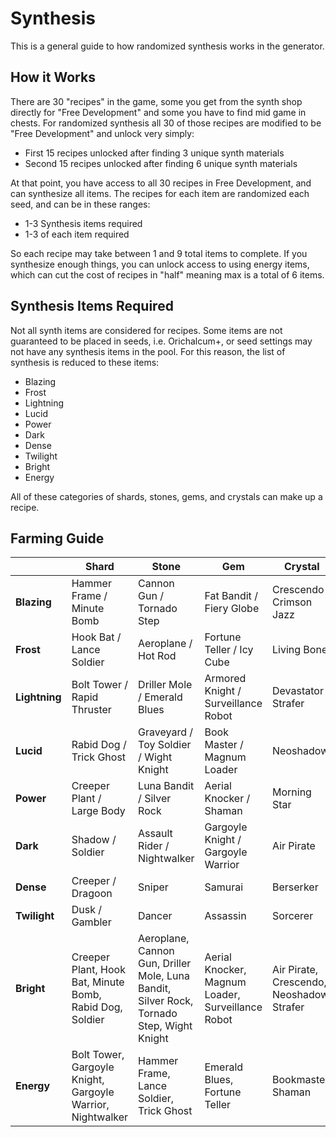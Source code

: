 # Synthesis

This is a general guide to how randomized synthesis works in the generator. 

## How it Works

There are 30 "recipes" in the game, some you get from the synth shop directly for "Free Development" and some you have to find mid game in chests. For randomized synthesis all 30 of those recipes are modified to be "Free Development" and unlock very simply:
- First 15 recipes unlocked after finding 3 unique synth materials
- Second 15 recipes unlocked after finding 6 unique synth materials

At that point, you have access to all 30 recipes in Free Development, and can synthesize all items. The recipes for each item are randomized each seed, and can be in these ranges:
- 1-3 Synthesis items required
- 1-3 of each item required

So each recipe may take between 1 and 9 total items to complete. If you synthesize enough things, you can unlock access to using energy items, which can cut the cost of recipes in "half" meaning max is a total of 6 items. 

## Synthesis Items Required

Not all synth items are considered for recipes. Some items are not guaranteed to be placed in seeds, i.e. Orichalcum+, or seed settings may not have any synthesis items in the pool. For this reason, the list of synthesis is reduced to these items:
- Blazing 
- Frost
- Lightning
- Lucid
- Power
- Dark
- Dense
- Twilight
- Bright
- Energy

All of these categories of shards, stones, gems, and crystals can make up a recipe. 

## Farming Guide

|               | **Shard**                                                  | **Stone**                                                                                 | **Gem**                                           | **Crystal**                               |
|---------------|------------------------------------------------------------|-------------------------------------------------------------------------------------------|---------------------------------------------------|-------------------------------------------|
| **Blazing**   | Hammer Frame / Minute Bomb                                 | Cannon Gun / Tornado Step                                                                 | Fat Bandit / Fiery Globe                          | Crescendo / Crimson Jazz                  |
| **Frost**     | Hook Bat / Lance Soldier                                   | Aeroplane / Hot Rod                                                                       | Fortune Teller / Icy Cube                         | Living Bone                               |
| **Lightning** | Bolt Tower / Rapid Thruster                                | Driller Mole / Emerald Blues                                                              | Armored Knight / Surveillance Robot               | Devastator / Strafer                      |
| **Lucid**     | Rabid Dog / Trick Ghost                                    | Graveyard / Toy Soldier / Wight Knight                                                    | Book Master / Magnum Loader                       | Neoshadow                                 |
| **Power**     | Creeper Plant / Large Body                                 | Luna Bandit / Silver Rock                                                                 | Aerial Knocker / Shaman                           | Morning Star                              |
| **Dark**      | Shadow / Soldier                                           | Assault Rider / Nightwalker                                                               | Gargoyle Knight / Gargoyle Warrior                | Air Pirate                                |
| **Dense**     | Creeper / Dragoon                                          | Sniper                                                                                    | Samurai                                           | Berserker                                 |
| **Twilight**  | Dusk / Gambler                                             | Dancer                                                                                    | Assassin                                          | Sorcerer                                  |
| **Bright**    | Creeper Plant, Hook Bat, Minute Bomb, Rabid Dog, Soldier   | Aeroplane, Cannon Gun, Driller Mole, Luna Bandit, Silver Rock, Tornado Step, Wight Knight | Aerial Knocker, Magnum Loader, Surveillance Robot | Air Pirate, Crescendo, Neoshadow, Strafer |
| **Energy**    | Bolt Tower, Gargoyle Knight, Gargoyle Warrior, Nightwalker | Hammer Frame, Lance Soldier, Trick Ghost                                                  | Emerald Blues, Fortune Teller                     | Bookmaster, Shaman                        |